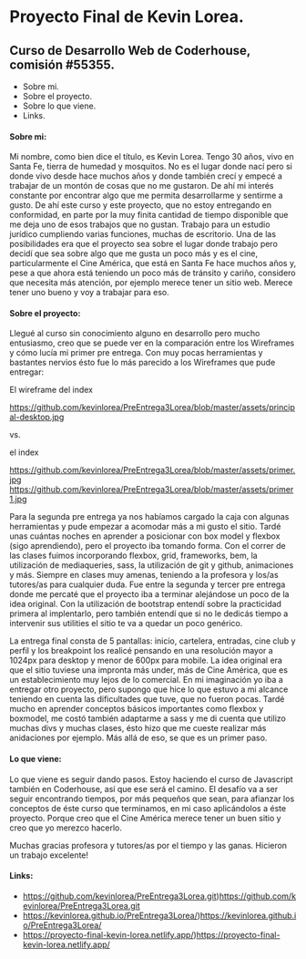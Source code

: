 # Proyecto Final de Kevin Lorea.
## Curso de Desarrollo Web de Coderhouse, comisión #55355.


- Sobre mi.
- Sobre el proyecto.
- Sobre lo que viene.
- Links.


#### Sobre mi:

Mi nombre, como bien dice el título, es Kevin Lorea. Tengo 30 años, vivo en Santa Fe, tierra de humedad y mosquitos. No es el lugar donde nací pero si donde vivo desde hace muchos años y donde también crecí y empecé a trabajar de un montón de cosas que no me gustaron. 
De ahí mi interés constante por encontrar algo que me permita desarrollarme y sentirme a gusto. De ahí este curso y este proyecto, que no estoy entregando en conformidad, en parte por la muy finita cantidad de tiempo disponible que me deja uno de esos trabajos que no gustan. 
Trabajo para un estudio jurídico cumpliendo varias funciones, muchas de escritorio. Una de las posibilidades era que el proyecto sea sobre el lugar donde trabajo pero decidí que sea sobre algo que me gusta un poco más y es el cine, particularmente el Cine América, que está en Santa Fe hace muchos años y, pese a que ahora está teniendo un poco más de tránsito y cariño, considero que necesita más atención, por ejemplo merece tener un sitio web. Merece tener uno bueno y voy a trabajar para eso. 


#### Sobre el proyecto:

Llegué al curso sin conocimiento alguno en desarrollo pero mucho entusiasmo, creo que se puede ver en la comparación entre los Wireframes y cómo lucía mi primer pre entrega. Con muy pocas herramientas y bastantes nervios ésto fue lo más parecido a los Wireframes que pude entregar:

El wireframe del index

https://github.com/kevinlorea/PreEntrega3Lorea/blob/master/assets/principal-desktop.jpg

vs.

el index

https://github.com/kevinlorea/PreEntrega3Lorea/blob/master/assets/primer.jpg
https://github.com/kevinlorea/PreEntrega3Lorea/blob/master/assets/primer1.jpg


Para la segunda pre entrega ya nos habíamos cargado la caja con algunas herramientas y pude empezar a acomodar más a mi gusto el sitio. Tardé unas cuántas noches en aprender a posicionar con box model y flexbox (sigo aprendiendo), pero el proyecto iba tomando forma. 
Con el correr de las clases fuimos incorporando flexbox, grid, frameworks, bem, la utilización de mediaqueries, sass, la utilización de git y github, animaciones y más. Siempre en clases muy amenas, teniendo a la profesora y los/as tutores/as para cualquier duda.
Fue entre la segunda y tercer pre entrega donde me percaté que el proyecto iba a terminar alejándose un poco de la idea original. Con la utilización de bootstrap entendí sobre la practicidad primera al implentarlo, pero también entendí que si no le dedicás tiempo a intervenir sus utilities el sitio te va a quedar un poco genérico.

La entrega final consta de 5 pantallas: inicio, cartelera, entradas, cine club y perfil y los breakpoint los realicé pensando en una resolución mayor a 1024px para desktop y menor de 600px para mobile.
La idea original era que el sitio tuviese una impronta más under, más de Cine América, que es un establecimiento muy lejos de lo comercial. En mi imaginación yo iba a entregar otro proyecto, pero supongo que hice lo que estuvo a mi alcance teniendo en cuenta las dificultades que tuve, que no fueron pocas. Tardé mucho en aprender conceptos básicos importantes como flexbox y boxmodel, me costó también adaptarme a sass y me di cuenta que utilizo muchas divs y muchas clases, ésto hizo que me cueste realizar más anidaciones por ejemplo. Más allá de eso, se que es un primer paso. 

#### Lo que viene:

Lo que viene es seguir dando pasos. Estoy haciendo el curso de Javascript también en Coderhouse, así que ese será el camino. El desafío va a ser seguir encontrando tiempos, por más pequeños que sean, para afianzar los conceptos de éste curso que terminamos, en mi caso aplicándolos a éste proyecto. Porque creo que el Cine América merece tener un buen sitio y creo que yo merezco hacerlo.

Muchas gracias profesora y tutores/as por el tiempo y las ganas. Hicieron un trabajo excelente!

#### Links:


- https://github.com/kevinlorea/PreEntrega3Lorea.git)https://github.com/kevinlorea/PreEntrega3Lorea.git
- https://kevinlorea.github.io/PreEntrega3Lorea/)https://kevinlorea.github.io/PreEntrega3Lorea/
- https://proyecto-final-kevin-lorea.netlify.app/)https://proyecto-final-kevin-lorea.netlify.app/

